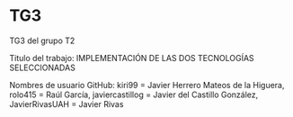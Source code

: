 # TG3
TG3 del grupo T2

Titulo del trabajo: IMPLEMENTACIÓN DE LAS DOS TECNOLOGÍAS SELECCIONADAS

Nombres de usuario GitHub:
kiri99 = Javier Herrero Mateos de la Higuera, rolo415 = Raúl García, javiercastillog = Javier del Castillo González, JavierRivasUAH = Javier Rivas 
